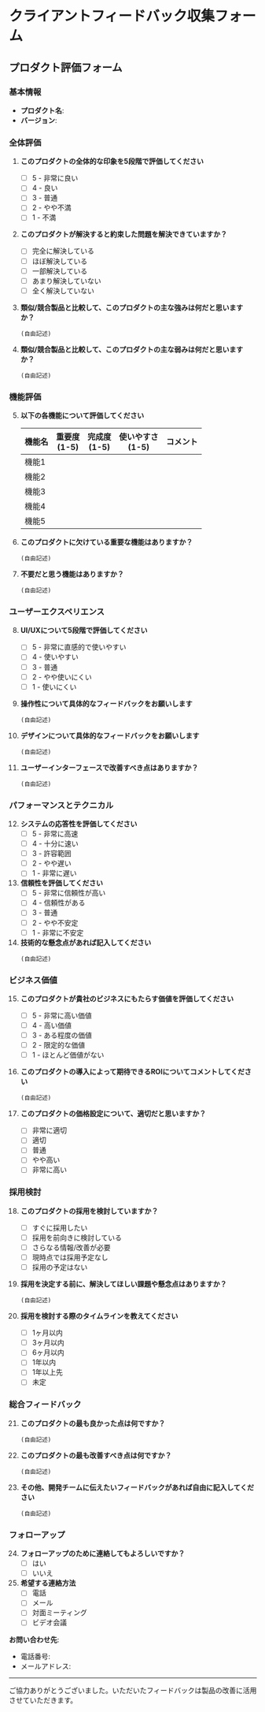 # クライアントフィードバック収集フォーム

## プロダクト評価フォーム

### 基本情報
- **プロダクト名**: 
- **バージョン**: 

### 全体評価
1. **このプロダクトの全体的な印象を5段階で評価してください**
   - [ ] 5 - 非常に良い
   - [ ] 4 - 良い
   - [ ] 3 - 普通
   - [ ] 2 - やや不満
   - [ ] 1 - 不満

2. **このプロダクトが解決すると約束した問題を解決できていますか？**
   - [ ] 完全に解決している
   - [ ] ほぼ解決している
   - [ ] 一部解決している
   - [ ] あまり解決していない
   - [ ] 全く解決していない

3. **類似/競合製品と比較して、このプロダクトの主な強みは何だと思いますか？**
   ```
   (自由記述)
   ```

4. **類似/競合製品と比較して、このプロダクトの主な弱みは何だと思いますか？**
   ```
   (自由記述)
   ```

### 機能評価
5. **以下の各機能について評価してください**

   | 機能名 | 重要度<br>(1-5) | 完成度<br>(1-5) | 使いやすさ<br>(1-5) | コメント |
   |-------|--------------|---------------|-----------------|----------|
   | 機能1 |             |               |                |          |
   | 機能2 |             |               |                |          |
   | 機能3 |             |               |                |          |
   | 機能4 |             |               |                |          |
   | 機能5 |             |               |                |          |

6. **このプロダクトに欠けている重要な機能はありますか？**
   ```
   (自由記述)
   ```

7. **不要だと思う機能はありますか？**
   ```
   (自由記述)
   ```

### ユーザーエクスペリエンス
8. **UI/UXについて5段階で評価してください**
   - [ ] 5 - 非常に直感的で使いやすい
   - [ ] 4 - 使いやすい
   - [ ] 3 - 普通
   - [ ] 2 - やや使いにくい
   - [ ] 1 - 使いにくい

9. **操作性について具体的なフィードバックをお願いします**
   ```
   (自由記述)
   ```

10. **デザインについて具体的なフィードバックをお願いします**
    ```
    (自由記述)
    ```

11. **ユーザーインターフェースで改善すべき点はありますか？**
    ```
    (自由記述)
    ```

### パフォーマンスとテクニカル
12. **システムの応答性を評価してください**
    - [ ] 5 - 非常に高速
    - [ ] 4 - 十分に速い
    - [ ] 3 - 許容範囲
    - [ ] 2 - やや遅い
    - [ ] 1 - 非常に遅い

13. **信頼性を評価してください**
    - [ ] 5 - 非常に信頼性が高い
    - [ ] 4 - 信頼性がある
    - [ ] 3 - 普通
    - [ ] 2 - やや不安定
    - [ ] 1 - 非常に不安定

14. **技術的な懸念点があれば記入してください**
    ```
    (自由記述)
    ```

### ビジネス価値
15. **このプロダクトが貴社のビジネスにもたらす価値を評価してください**
    - [ ] 5 - 非常に高い価値
    - [ ] 4 - 高い価値
    - [ ] 3 - ある程度の価値
    - [ ] 2 - 限定的な価値
    - [ ] 1 - ほとんど価値がない

16. **このプロダクトの導入によって期待できるROIについてコメントしてください**
    ```
    (自由記述)
    ```

17. **このプロダクトの価格設定について、適切だと思いますか？**
    - [ ] 非常に適切
    - [ ] 適切
    - [ ] 普通
    - [ ] やや高い
    - [ ] 非常に高い

### 採用検討
18. **このプロダクトの採用を検討していますか？**
    - [ ] すぐに採用したい
    - [ ] 採用を前向きに検討している
    - [ ] さらなる情報/改善が必要
    - [ ] 現時点では採用予定なし
    - [ ] 採用の予定はない

19. **採用を決定する前に、解決してほしい課題や懸念点はありますか？**
    ```
    (自由記述)
    ```

20. **採用を検討する際のタイムラインを教えてください**
    - [ ] 1ヶ月以内
    - [ ] 3ヶ月以内
    - [ ] 6ヶ月以内
    - [ ] 1年以内
    - [ ] 1年以上先
    - [ ] 未定

### 総合フィードバック
21. **このプロダクトの最も良かった点は何ですか？**
    ```
    (自由記述)
    ```

22. **このプロダクトの最も改善すべき点は何ですか？**
    ```
    (自由記述)
    ```

23. **その他、開発チームに伝えたいフィードバックがあれば自由に記入してください**
    ```
    (自由記述)
    ```

### フォローアップ
24. **フォローアップのために連絡してもよろしいですか？**
    - [ ] はい
    - [ ] いいえ

25. **希望する連絡方法**
    - [ ] 電話
    - [ ] メール
    - [ ] 対面ミーティング
    - [ ] ビデオ会議

**お問い合わせ先**:
- 電話番号: 
- メールアドレス: 

---

ご協力ありがとうございました。いただいたフィードバックは製品の改善に活用させていただきます。 

